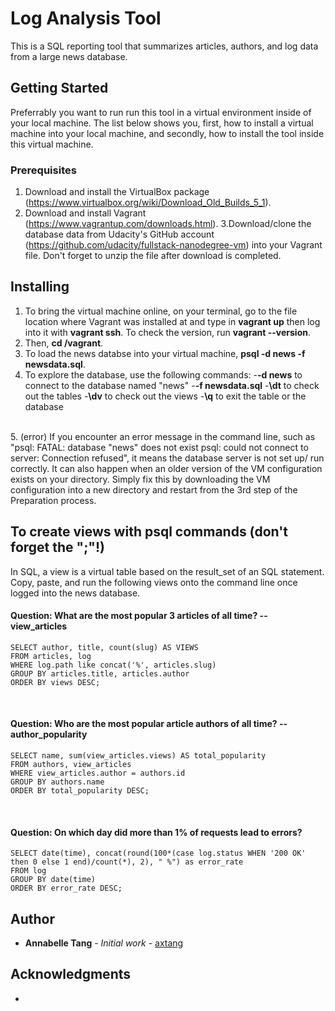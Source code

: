 # Log Analysis Tool

This is a SQL reporting tool that summarizes articles, authors, and log data from a large news database.


## Getting Started

Preferrably you want to run run this tool in a virtual environment inside of your local machine. The list below shows you, first, how to install a virtual machine into your local machine, and secondly, how to install the tool inside this virtual machine.

### Prerequisites

1. Download and install the VirtualBox package (https://www.virtualbox.org/wiki/Download_Old_Builds_5_1).
2. Download and install Vagrant (https://www.vagrantup.com/downloads.html). 
3.Download/clone the database data from Udacity's GitHub account (https://github.com/udacity/fullstack-nanodegree-vm) into your Vagrant file. Don't forget to unzip the file after download is completed.

## Installing<br>

1. To bring the virtual machine online, on your terminal, go to the file location where Vagrant was installed at and type in **vagrant up** then log into it with **vagrant ssh**. To check the version, run **vagrant --version**.
2. Then, **cd /vagrant**.
3. To load the news databse into your virtual machine, **psql -d news -f newsdata.sql**.
4. To explore the database, use the following commands: 
-**-d news** to connect to the database named "news"
-**-f newsdata.sql**
-**\dt** to check out the tables
-**\dv** to check out the views
-**\q** to exit the table or the database
<br>
5. (error) If you encounter an error message in the command line, such as "psql: FATAL: database "news" does not exist
psql: could not connect to server: Connection refused", it means the database server is not set up/ run correctly. It can also happen when an older version of the VM configuration exists on your directory. Simply fix this by downloading the VM configuration into a new directory and restart from the 3rd step of the Preparation process.

## To create views with psql commands (don't forget the ";"!)
In SQL, a view is a virtual table based on the result_set of an SQL statement.
Copy, paste, and run the following views onto the command line once logged into the news database.

#### Question: What are the most popular 3 articles of all time? -- view_articles
```CREATE VIEW view_articles AS
SELECT author, title, count(slug) AS VIEWS
FROM articles, log
WHERE log.path like concat('%', articles.slug)
GROUP BY articles.title, articles.author
ORDER BY views DESC;
```
<br>

#### Question: Who are the most popular article authors of all time? -- author_popularity
```CREATE VIEW author_popularity AS
SELECT name, sum(view_articles.views) AS total_popularity
FROM authors, view_articles
WHERE view_articles.author = authors.id
GROUP BY authors.name
ORDER BY total_popularity DESC;
```
<br>

#### Question: On which day did more than 1% of requests lead to errors?
```CREATE VIEW error_days AS
SELECT date(time), concat(round(100*(case log.status WHEN '200 OK' then 0 else 1 end)/count(*), 2), " %") as error_rate
FROM log
GROUP BY date(time)
ORDER BY error_rate DESC;
```

## Author

* **Annabelle Tang** - *Initial work* - [axtang](https://github.com/axtang)

## Acknowledgments

*